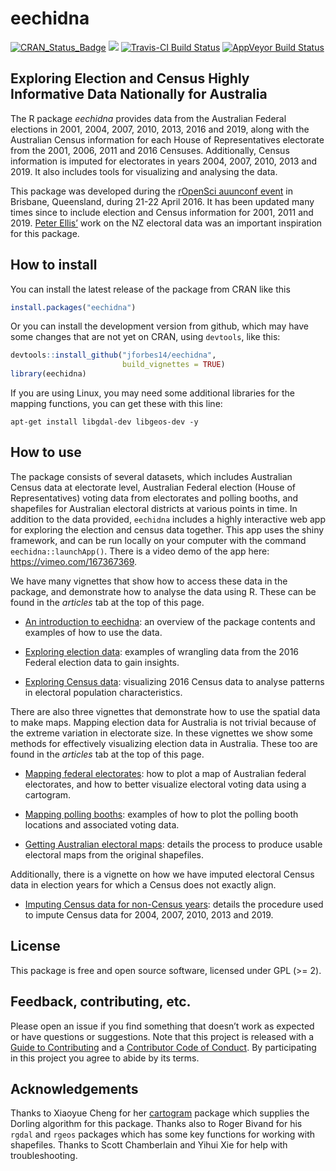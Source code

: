 
<!-- README.md is generated from README.Rmd. Please edit that file -->

# eechidna

[![CRAN\_Status\_Badge](http://www.r-pkg.org/badges/version/eechidna)](http://cran.r-project.org/package=eechidna)
[![](http://cranlogs.r-pkg.org/badges/grand-total/eechidna)](http://cran.rstudio.com/web/packages/eechidna/index.html)
[![Travis-CI Build
Status](https://api.travis-ci.com/jforbes14/eechidna.svg?branch=master)](https://travis-ci.com/github/jforbes14/eechidna)
[![AppVeyor Build
Status](https://ci.appveyor.com/api/projects/status/fbpks81w1jqgimxv?svg=true)](https://ci.appveyor.com/project/jforbes14/eechidna)

## Exploring Election and Census Highly Informative Data Nationally for Australia

The R package *eechidna* provides data from the Australian Federal
elections in 2001, 2004, 2007, 2010, 2013, 2016 and 2019, along with the
Australian Census information for each House of Representatives
electorate from the 2001, 2006, 2011 and 2016 Censuses. Additionally,
Census information is imputed for electorates in years 2004, 2007, 2010,
2013 and 2019. It also includes tools for visualizing and analysing the
data.

This package was developed during the [rOpenSci auunconf
event](http://auunconf.ropensci.org/) in Brisbane, Queensland, during
21-22 April 2016. It has been updated many times since to include
election and Census information for 2001, 2011 and 2019. [Peter
Ellis’](https://github.com/ellisp/) work on the NZ electoral data was
an important inspiration for this package.

## How to install

You can install the latest release of the package from CRAN like this

``` r
install.packages("eechidna")
```

Or you can install the development version from github, which may have
some changes that are not yet on CRAN, using `devtools`, like this:

``` r
devtools::install_github("jforbes14/eechidna", 
                         build_vignettes = TRUE)
library(eechidna)
```

If you are using Linux, you may need some additional libraries for the
mapping functions, you can get these with this line:

    apt-get install libgdal-dev libgeos-dev -y

## How to use

The package consists of several datasets, which includes Australian
Census data at electorate level, Australian Federal election (House of
Representatives) voting data from electorates and polling booths, and
shapefiles for Australian electoral districts at various points in time.
In addition to the data provided, `eechidna` includes a highly
interactive web app for exploring the election and census data together.
This app uses the shiny framework, and can be run locally on your
computer with the command `eechidna::launchApp()`. There is a video demo
of the app here: <https://vimeo.com/167367369>.

We have many vignettes that show how to access these data in the
package, and demonstrate how to analyse the data using R. These can be
found in the *articles* tab at the top of this page.

  - [An introduction to
    eechidna](https://jforbes14.github.io/eechidna/articles/eechidna-intro.html):
    an overview of the package contents and examples of how to use the
    data.

  - [Exploring election
    data](https://jforbes14.github.io/eechidna/articles/exploring-election-data.html):
    examples of wrangling data from the 2016 Federal election data to
    gain insights.

  - [Exploring Census
    data](https://jforbes14.github.io/eechidna/articles/exploring-census-data.html):
    visualizing 2016 Census data to analyse patterns in electoral
    population characteristics.

There are also three vignettes that demonstrate how to use the spatial
data to make maps. Mapping election data for Australia is not trivial
because of the extreme variation in electorate size. In these vignettes
we show some methods for effectively visualizing election data in
Australia. These too are found in the *articles* tab at the top of this
page.

  - [Mapping federal
    electorates](https://jforbes14.github.io/eechidna/articles/plotting-electorates.html):
    how to plot a map of Australian federal electorates, and how to
    better visualize electoral voting data using a cartogram.

  - [Mapping polling
    booths](https://jforbes14.github.io/eechidna/articles/plotting-polling-stns.html):
    examples of how to plot the polling booth locations and associated
    voting data.

  - [Getting Australian electoral
    maps](https://jforbes14.github.io/eechidna/articles/getting-ozShapefiles.html):
    details the process to produce usable electoral maps from the
    original shapefiles.

Additionally, there is a vignette on how we have imputed electoral
Census data in election years for which a Census does not exactly align.

  - [Imputing Census data for non-Census
    years](https://jforbes14.github.io/eechidna/articles/imputing-census-data.html):
    details the procedure used to impute Census data for 2004, 2007,
    2010, 2013 and 2019.

## License

This package is free and open source software, licensed under GPL (\>=
2).

## Feedback, contributing, etc.

Please open an issue if you find something that doesn’t work as expected
or have questions or suggestions. Note that this project is released
with a [Guide to Contributing](CONTRIBUTING.md) and a [Contributor Code
of Conduct](CONDUCT.md). By participating in this project you agree to
abide by its terms.

## Acknowledgements

Thanks to Xiaoyue Cheng for her
[cartogram](https://github.com/chxy/cartogram) package which supplies
the Dorling algorithm for this package. Thanks also to Roger Bivand for
his `rgdal` and `rgeos` packages which has some key functions for
working with shapefiles. Thanks to Scott Chamberlain and Yihui Xie for
help with troubleshooting.
